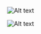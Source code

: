 ![Alt text](https://g.gravizo.com/svg?%20digraph%20G%20{%20S%20-%3E%20S%20[label=%22_%22];%20S%20-%3E%20A;%20A%20-%3E%20S[label=%220-9%22];%20A%20-%3E%20A[label=%220-9%22];%20A%20-%3E%20B;%20B%20-%3E%20B%20[label=%22abc%22];%20B%20-%3E%20A;%20B%20-%3E%20S%20[label=%22abc%22];%20})


![Alt text](https://g.gravizo.com/svg?%20digraph%20G%20{%20S%20-%3E%20S%20[label=%22-%22];%20S%20-%3E%20A;%20S%20-%3E%20B;%20S%20-%3E%20C;%20A%20-%3E%20S[label=%220-9%22];%20C%20-%3E%20C[label=%220-9%22];%20B%20-%3E%20S%20[label=%22.elfELF%22];%20})
